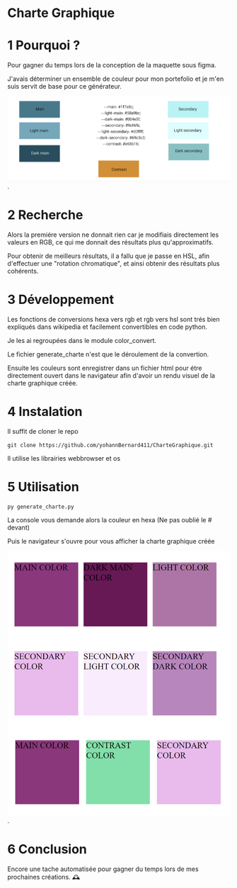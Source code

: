 # Charte Graphique

1 Pourquoi ?
===========

Pour gagner du temps lors de la conception de la maquette sous figma.

J'avais déterminer un ensemble de couleur pour mon portefolio et je m'en suis servit de base pour ce générateur.


![Ma charte portefolio](https://github.com/yohannBernard411/CharteGraphique/blob/main/ChartePortefolio.png?raw=true "Ma charte portefolio").

2 Recherche
===========

Alors la premiére version ne donnait rien car je modifiais directement les valeurs en RGB, ce qui me donnait des résultats plus qu'approximatifs.

Pour obtenir de meilleurs résultats, il a fallu que je passe en HSL, afin d'effectuer une "rotation chromatique", et ainsi obtenir des résultats plus cohérents.

3 Développement
===============

Les fonctions de conversions hexa vers rgb et rgb vers hsl sont trés bien expliqués dans wikipedia et facilement convertibles en code python.

Je les ai regroupées dans le module color_convert.

Le fichier generate_charte n'est que le déroulement de la convertion.

Ensuite les couleurs sont enregistrer dans un fichier html pour étre directement ouvert dans le navigateur afin d'avoir un rendu visuel de la charte graphique créée.

4 Instalation
=============

Il suffit de cloner le repo

```shell
git clone https://github.com/yohannBernard411/CharteGraphique.git
```

Il utilise les librairies webbrowser et os


5 Utilisation
=============

```shell
py generate_charte.py
```

La console vous demande alors la couleur en hexa (Ne pas oublié le # devant)

Puis le navigateur s'ouvre pour vous afficher la charte graphique créée

![Nouvelle charte graphique](https://github.com/yohannBernard411/CharteGraphique/blob/main/CharteBrowser.png?raw=true "Nouvelle charte graphique").


6 Conclusion
============
Encore une tache automatisée pour gagner du temps lors de mes prochaines créations. 🕰️


